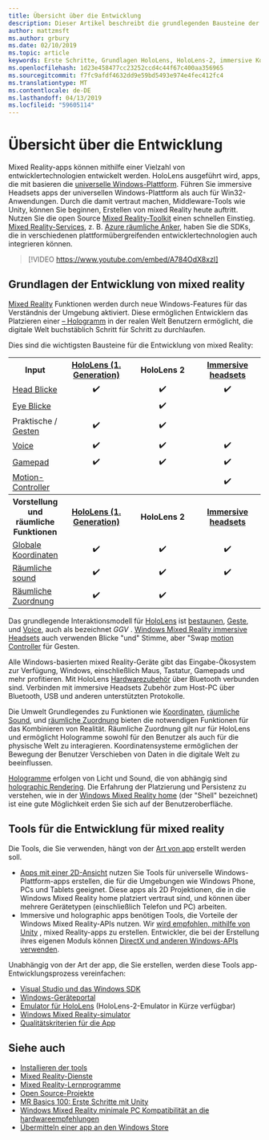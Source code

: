 ```yaml
---
title: Übersicht über die Entwicklung
description: Dieser Artikel beschreibt die grundlegenden Bausteine der Entwicklung einer Windows Mixed Reality-app.
author: mattzmsft
ms.author: grbury
ms.date: 02/10/2019
ms.topic: article
keywords: Erste Schritte, Grundlagen HoloLens, HoloLens-2, immersive Kopfhörer, Unity und visual Studio
ms.openlocfilehash: 1d23e458477cc23252ccd4c44f67c400aa356965
ms.sourcegitcommit: f7fc9afdf4632dd9e59bd5493e974e4fec412fc4
ms.translationtype: MT
ms.contentlocale: de-DE
ms.lasthandoff: 04/13/2019
ms.locfileid: "59605114"
---
```

# <a name="development-overview"></a>Übersicht über die Entwicklung

Mixed Reality-apps können mithilfe einer Vielzahl von entwicklertechnologien entwickelt werden.  HoloLens ausgeführt wird, apps, die mit basieren die [universelle Windows-Plattform](https://dev.windows.com/getstarted).  Führen Sie immersive Headsets apps der universellen Windows-Plattform als auch für Win32-Anwendungen.
Durch die damit vertraut machen, Middleware-Tools wie Unity, können Sie beginnen, Erstellen von mixed Reality heute auftritt.  Nutzen Sie die open Source [Mixed Reality-Toolkit](install-the-tools.md) einen schnellen Einstieg.
<a href="https://azure.microsoft.com/topic/mixed-reality" target="_blank">Mixed Reality-Services</a>, z. B. <a href="https://docs.microsoft.com/azure/spatial-anchors" target="_blank">Azure räumliche Anker</a>, haben Sie die SDKs, die in verschiedenen plattformübergreifenden entwicklertechnologien auch integrieren können.

>[!VIDEO https://www.youtube.com/embed/A784OdX8xzI]

## <a name="basics-of-mixed-reality-development"></a>Grundlagen der Entwicklung von mixed reality

[Mixed Reality](mixed-reality.md) Funktionen werden durch neue Windows-Features für das Verständnis der Umgebung aktiviert. Diese ermöglichen Entwicklern das Platzieren einer [– Hologramm](hologram.md) in der realen Welt Benutzern ermöglicht, die digitale Welt buchstäblich Schritt für Schritt zu durchlaufen. 

Dies sind die wichtigsten Bausteine für die Entwicklung von mixed Reality:

<table>
<tr>
<th>Input</th><th style="width:150px"> <a href="hololens-hardware-details.md">HoloLens (1. Generation)</a></th><th style="width:150px">HoloLens 2</th><th style="width:150px"> <a href="immersive-headset-hardware-details.md">Immersive headsets</a></th>
</tr><tr>
<td> <a href="gaze.md">Head Blicke</a></td><td style="text-align: center;">✔️</td><td style="text-align: center;">✔️</td><td style="text-align: center;">✔️</td>
</tr><tr>
<td> <a href="gaze.md">Eye Blicke</a></td><td></td><td style="text-align: center;">✔️</td><td></td>
</tr><tr>
<td> Praktische / <a href="gestures.md">Gesten</a></td><td style="text-align: center;">✔️</td><td style="text-align: center;">✔️</td><td></td>
</tr><tr>
<td> <a href="voice-input.md">Voice</a></td><td style="text-align: center;">✔️</td><td style="text-align: center;">✔️</td><td style="text-align: center;">✔️</td>
</tr><tr>
<td> <a href="hardware-accessories.md">Gamepad</a></td><td style="text-align: center;">✔️</td><td style="text-align: center;">✔️</td><td style="text-align: center;">✔️</td>
</tr><tr>
<td> <a href="motion-controllers.md">Motion-Controller</a></td><td></td><td></td><td style="text-align: center;">✔️</td>
</tr><tr>
<th> Vorstellung und räumliche Funktionen</th><th style="width:150px"> <a href="hololens-hardware-details.md">HoloLens (1. Generation)</a></th><th style="width:150px">HoloLens 2</th><th style="width:150px"> <a href="immersive-headset-hardware-details.md">Immersive headsets</a></th>
</tr><tr>
<td> <a href="coordinate-systems.md">Globale Koordinaten</a></td><td style="text-align: center;">✔️</td><td style="text-align: center;">✔️</td><td style="text-align: center;">✔️</td>
</tr><tr>
<td> <a href="spatial-sound.md">Räumliche sound</a></td><td style="text-align: center;">✔️</td><td style="text-align: center;">✔️</td><td style="text-align: center;">✔️</td>
</tr><tr>
<td> <a href="spatial-mapping.md">Räumliche Zuordnung</a></td><td style="text-align: center;">✔️</td><td style="text-align: center;">✔️</td><td></td>
</tr>
</table>



Das grundlegende Interaktionsmodell für [HoloLens](hololens-hardware-details.md) ist [bestaunen](gaze.md), [Geste](gestures.md), und [Voice](voice-input.md), auch als bezeichnet *GGV* . [Windows Mixed Reality immersive Headsets](immersive-headset-hardware-details.md) auch verwenden Blicke "und" Stimme, aber "Swap [motion Controller](motion-controllers.md) für Gesten.


Alle Windows-basierten mixed Reality-Geräte gibt das Eingabe-Ökosystem zur Verfügung, Windows, einschließlich Maus, Tastatur, Gamepads und mehr profitieren. Mit HoloLens [Hardwarezubehör](hardware-accessories.md) über Bluetooth verbunden sind. Verbinden mit immersive Headsets Zubehör zum Host-PC über Bluetooth, USB und anderen unterstützten Protokolle.

Die Umwelt Grundlegendes zu Funktionen wie [Koordinaten](coordinate-systems.md), [räumliche Sound](spatial-sound.md), und [räumliche Zuordnung](spatial-mapping.md) bieten die notwendigen Funktionen für das Kombinieren von Realität. Räumliche Zuordnung gilt nur für HoloLens und ermöglicht Hologramme sowohl für den Benutzer als auch für die physische Welt zu interagieren. Koordinatensysteme ermöglichen der Bewegung der Benutzer Verschieben von Daten in die digitale Welt zu beeinflussen.

[Hologramme](hologram.md) erfolgen von Licht und Sound, die von abhängig sind [holographic Rendering](rendering.md). Die Erfahrung der Platzierung und Persistenz zu verstehen, wie in der [Windows Mixed Reality home](navigating-the-windows-mixed-reality-home.md) (der "Shell" bezeichnet) ist eine gute Möglichkeit erden Sie sich auf der Benutzeroberfläche.

## <a name="tools-for-developing-for-mixed-reality"></a>Tools für die Entwicklung für mixed reality

Die Tools, die Sie verwenden, hängt von der [Art von app](app-views.md) erstellt werden soll.
* [Apps mit einer 2D-Ansicht](building-2d-apps.md) nutzen Sie Tools für universelle Windows-Plattform-apps erstellen, die für die Umgebungen wie Windows Phone, PCs und Tablets geeignet. Diese apps als 2D Projektionen, die in die Windows Mixed Reality home platziert vertraut sind, und können über mehrere Gerätetypen (einschließlich Telefon und PC) arbeiten.
* Immersive und holographic apps benötigen Tools, die Vorteile der Windows Mixed Reality-APIs nutzen. Wir [wird empfohlen, mithilfe von Unity](unity-development-overview.md) , mixed Reality-apps zu erstellen. Entwickler, die bei der Erstellung ihres eigenen Moduls können [DirectX und anderen Windows-APIs verwenden](directx-development-overview.md).

Unabhängig von der Art der app, die Sie erstellen, werden diese Tools app-Entwicklungsprozess vereinfachen:
* [Visual Studio und das Windows SDK](using-visual-studio.md)
* [Windows-Geräteportal](using-the-windows-device-portal.md)
* [Emulator für HoloLens](using-the-hololens-emulator.md) (HoloLens-2-Emulator in Kürze verfügbar)
* [Windows Mixed Reality-simulator](using-the-windows-mixed-reality-simulator.md)
* [Qualitätskriterien für die App](app-quality-criteria.md)

## <a name="see-also"></a>Siehe auch
* [Installieren der tools](install-the-tools.md)
* <a href="https://azure.microsoft.com/topic/mixed-reality" target="_blank">Mixed Reality-Dienste</a>
* [Mixed Reality-Lernprogramme](academy.md)
* [Open Source-Projekte](open-source-projects.md)
* [MR Basics 100: Erste Schritte mit Unity](holograms-100.md)
* [Windows Mixed Reality minimale PC Kompatibilität an die hardwareempfehlungen](https://docs.microsoft.com/windows/mixed-reality/enthusiast-guide/windows-mixed-reality-minimum-pc-hardware-compatibility-guidelines)
* [Übermitteln einer app an den Windows Store](submitting-an-app-to-the-microsoft-store.md)
